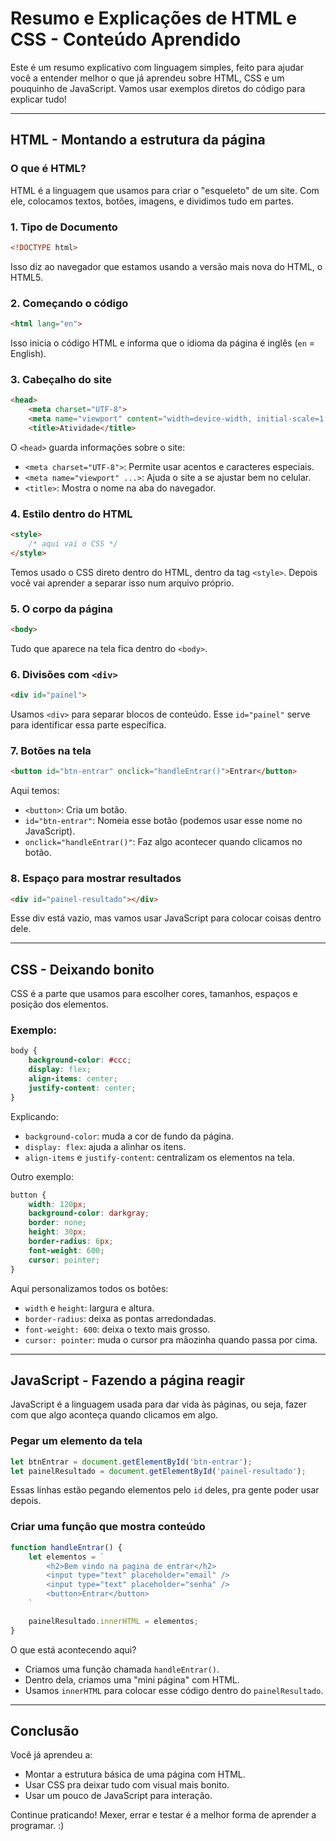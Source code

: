 # Resumo e Explicações de HTML e CSS - Conteúdo Aprendido

Este é um resumo explicativo com linguagem simples, feito para ajudar você a entender melhor o que já aprendeu sobre HTML, CSS e um pouquinho de JavaScript. Vamos usar exemplos diretos do código para explicar tudo!

---

## HTML - Montando a estrutura da página

### O que é HTML?
HTML é a linguagem que usamos para criar o "esqueleto" de um site. Com ele, colocamos textos, botões, imagens, e dividimos tudo em partes.

### 1. Tipo de Documento
```html
<!DOCTYPE html>
```
Isso diz ao navegador que estamos usando a versão mais nova do HTML, o HTML5.

### 2. Começando o código
```html
<html lang="en">
```
Isso inicia o código HTML e informa que o idioma da página é inglês (`en` = English).

### 3. Cabeçalho do site
```html
<head>
    <meta charset="UTF-8">
    <meta name="viewport" content="width=device-width, initial-scale=1.0">
    <title>Atividade</title>
```
O `<head>` guarda informações sobre o site:
- `<meta charset="UTF-8">`: Permite usar acentos e caracteres especiais.
- `<meta name="viewport" ...>`: Ajuda o site a se ajustar bem no celular.
- `<title>`: Mostra o nome na aba do navegador.

### 4. Estilo dentro do HTML
```html
<style>
    /* aqui vai o CSS */
</style>
```
Temos usado o CSS direto dentro do HTML, dentro da tag `<style>`. Depois você vai aprender a separar isso num arquivo próprio.

### 5. O corpo da página
```html
<body>
```
Tudo que aparece na tela fica dentro do `<body>`.

### 6. Divisões com `<div>`
```html
<div id="painel">
```
Usamos `<div>` para separar blocos de conteúdo. Esse `id="painel"` serve para identificar essa parte específica.

### 7. Botões na tela
```html
<button id="btn-entrar" onclick="handleEntrar()">Entrar</button>
```
Aqui temos:
- `<button>`: Cria um botão.
- `id="btn-entrar"`: Nomeia esse botão (podemos usar esse nome no JavaScript).
- `onclick="handleEntrar()"`: Faz algo acontecer quando clicamos no botão.

### 8. Espaço para mostrar resultados
```html
<div id="painel-resultado"></div>
```
Esse div está vazio, mas vamos usar JavaScript para colocar coisas dentro dele.

---

## CSS - Deixando bonito

CSS é a parte que usamos para escolher cores, tamanhos, espaços e posição dos elementos.

### Exemplo:
```css
body {
    background-color: #ccc;
    display: flex;
    align-items: center;
    justify-content: center;
}
```

Explicando:
- `background-color`: muda a cor de fundo da página.
- `display: flex`: ajuda a alinhar os itens.
- `align-items` e `justify-content`: centralizam os elementos na tela.

Outro exemplo:
```css
button {
    width: 120px;
    background-color: darkgray;
    border: none;
    height: 30px;
    border-radius: 6px;
    font-weight: 600;
    cursor: pointer;
}
```
Aqui personalizamos todos os botões:
- `width` e `height`: largura e altura.
- `border-radius`: deixa as pontas arredondadas.
- `font-weight: 600`: deixa o texto mais grosso.
- `cursor: pointer`: muda o cursor pra mãozinha quando passa por cima.

---

## JavaScript - Fazendo a página reagir

JavaScript é a linguagem usada para dar vida às páginas, ou seja, fazer com que algo aconteça quando clicamos em algo.

### Pegar um elemento da tela
```js
let btnEntrar = document.getElementById('btn-entrar');
let painelResultado = document.getElementById('painel-resultado');
```
Essas linhas estão pegando elementos pelo `id` deles, pra gente poder usar depois.

### Criar uma função que mostra conteúdo
```js
function handleEntrar() {
    let elementos = `
        <h2>Bem vindo na pagina de entrar</h2>
        <input type="text" placeholder="email" />
        <input type="text" placeholder="senha" />
        <button>Entrar</button>
    `

    painelResultado.innerHTML = elementos;
}
```
O que está acontecendo aqui?
- Criamos uma função chamada `handleEntrar()`.
- Dentro dela, criamos uma "mini página" com HTML.
- Usamos `innerHTML` para colocar esse código dentro do `painelResultado`.

---

## Conclusão

Você já aprendeu a:
- Montar a estrutura básica de uma página com HTML.
- Usar CSS pra deixar tudo com visual mais bonito.
- Usar um pouco de JavaScript para interação.

Continue praticando! Mexer, errar e testar é a melhor forma de aprender a programar.
:)

